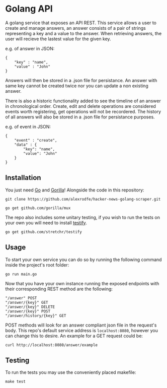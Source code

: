 # Golang API

A golang service that exposes an API REST. This service allows a user to create and manage answers, an answer consists of a pair of strings representing a key and a value to the answer. When retrieving answers, the user will recieve the lastest value for the given key.

e.g. of answer in JSON:
```
{
	"key" : "name",
	"value" : "John"
}
```

Answers will then be stored in a .json file for persistance. An answer with same key cannot be created twice nor you can update a non existing answer.

There is also a historic functionality added to see the timeline of an answer in chronological order. Create, edit and delete operations are considered events worth registering, get operations will not be recordered. The history of all answers will also be stored in a .json file for persistance purposes. 

e.g. of event in JSON:
```
{
	"event" : "create",
	"data" : {
		"key": "name",
		"value": "John"
	}
}
```

## Installation

You just need [Go](https://go.dev/) and [Gorilla](https://github.com/gorilla/mux)!
Alongside the code in this repository:

```console
git clone https://github.com/alexrodfe/hacker-news-golang-scraper.git
```

```console
go get github.com/gorilla/mux
```

The repo also includes some unitary testing, if you wish to run the tests on your own you will need to install [testify](https://github.com/stretchr/testify).

```console
go get github.com/stretchr/testify
```

## Usage

To start your own service you can do so by running the following command inside the project's root folder:

```console
go run main.go
```

Now that you have your own instance running the exposed endpoints with their corresponding REST method are the following:

```console
"/answer" POST
"/answer/{key}" GET
"/answer/{key}" DELETE
"/answer/{key}" POST
"/answer/history/{key}" GET
```

POST methods will look for an answer compliant json file in the request's body. This repo's default service address is `localhost:8080`, however you can change this to desire. An example for a GET request could be:

```console
curl http://localhost:8080/answer/example
```

## Testing

To run the tests you may use the conveniently placed makefile:

```console
make test
```
